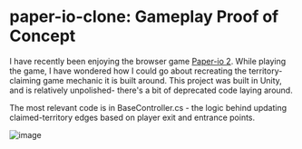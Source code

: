 # paper-io-clone: Gameplay Proof of Concept 
I have recently been enjoying the browser game [Paper-io 2](https://paper-io.com/). 
While playing the game, I have wondered how I could go about recreating the territory-claiming game mechanic it is built around. This project was built in Unity, and is relatively unpolished- there's a bit of deprecated code laying around.

The most relevant code is in BaseController.cs - the logic behind updating claimed-territory edges based on player exit and entrance points.

![image](https://github.com/jdljake/paperio-clone/assets/20306303/08787885-37e3-4038-b71d-28b0623733a0)
